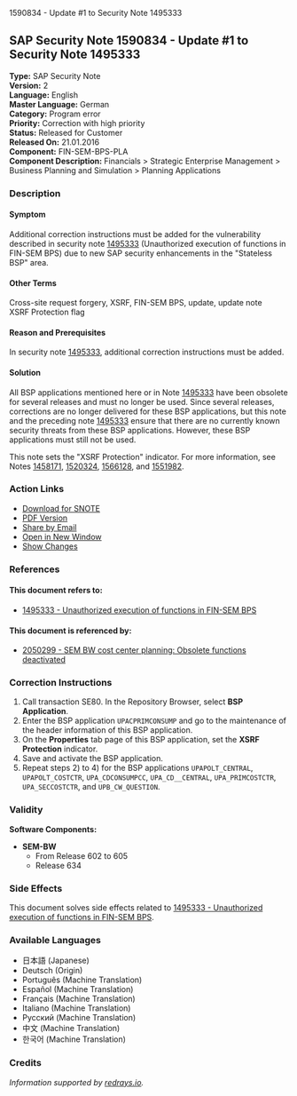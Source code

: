 1590834 - Update #1 to Security Note 1495333

## SAP Security Note 1590834 - Update #1 to Security Note 1495333

**Type:** SAP Security Note  
**Version:** 2  
**Language:** English  
**Master Language:** German  
**Category:** Program error  
**Priority:** Correction with high priority  
**Status:** Released for Customer  
**Released On:** 21.01.2016  
**Component:** FIN-SEM-BPS-PLA  
**Component Description:** Financials > Strategic Enterprise Management > Business Planning and Simulation > Planning Applications

### Description

#### Symptom
Additional correction instructions must be added for the vulnerability described in security note [1495333](https://me.sap.com/notes/1495333) (Unauthorized execution of functions in FIN-SEM BPS) due to new SAP security enhancements in the "Stateless BSP" area.

#### Other Terms
Cross-site request forgery, XSRF, FIN-SEM BPS, update, update note  
XSRF Protection flag

#### Reason and Prerequisites
In security note [1495333](https://me.sap.com/notes/1495333), additional correction instructions must be added.

#### Solution
All BSP applications mentioned here or in Note [1495333](https://me.sap.com/notes/1495333) have been obsolete for several releases and must no longer be used. Since several releases, corrections are no longer delivered for these BSP applications, but this note and the preceding note [1495333](https://me.sap.com/notes/1495333) ensure that there are no currently known security threats from these BSP applications. However, these BSP applications must still not be used.

This note sets the "XSRF Protection" indicator. For more information, see Notes [1458171](https://me.sap.com/notes/1458171), [1520324](https://me.sap.com/notes/1520324), [1566128](https://me.sap.com/notes/1566128), and [1551982](https://me.sap.com/notes/1551982).

### Action Links
- [Download for SNOTE](https://notesdownloads.sap.com/note/0040000009443592017)
- [PDF Version](https://userapps.support.sap.com/sap/support/sfm/notes/print/0001590834?language=en-US&token=2EEFFED567B71282CF73531995B92CF8)
- [Share by Email](https://me.sap.com/notes/0001590834)
- [Open in New Window](https://me.sap.com/notes/0001590834)
- [Show Changes](https://me.sap.com/notesLatestChanges/0001590834/E/diff)

### References

#### This document refers to:
- [1495333 - Unauthorized execution of functions in FIN-SEM BPS](https://me.sap.com/notes/1495333)

#### This document is referenced by:
- [2050299 - SEM BW cost center planning: Obsolete functions deactivated](https://me.sap.com/notes/2050299)

### Correction Instructions

1. Call transaction SE80. In the Repository Browser, select **BSP Application**.
2. Enter the BSP application `UPACPRIMCONSUMP` and go to the maintenance of the header information of this BSP application.
3. On the **Properties** tab page of this BSP application, set the **XSRF Protection** indicator.
4. Save and activate the BSP application.
5. Repeat steps 2) to 4) for the BSP applications `UPAPOLT_CENTRAL`, `UPAPOLT_COSTCTR`, `UPA_CDCONSUMPCC`, `UPA_CD__CENTRAL`, `UPA_PRIMCOSTCTR`, `UPA_SECCOSTCTR`, and `UPB_CW_QUESTION`.

### Validity

**Software Components:**
- **SEM-BW**  
  - From Release 602 to 605  
  - Release 634

### Side Effects

This document solves side effects related to [1495333 - Unauthorized execution of functions in FIN-SEM BPS](https://me.sap.com/notes/1495333).

### Available Languages
- 日本語 (Japanese)
- Deutsch (Origin)
- Português (Machine Translation)
- Español (Machine Translation)
- Français (Machine Translation)
- Italiano (Machine Translation)
- Русский (Machine Translation)
- 中文 (Machine Translation)
- 한국어 (Machine Translation)

### Credits
*Information supported by [redrays.io](https://redrays.io).*
